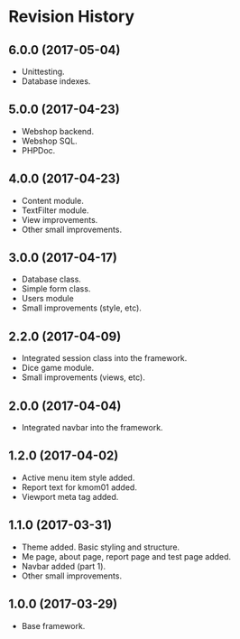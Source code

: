 Revision History
=======================

6.0.0 (2017-05-04)
-----------------------
* Unittesting.
* Database indexes.

5.0.0 (2017-04-23)
-----------------------
* Webshop backend.
* Webshop SQL.
* PHPDoc.

4.0.0 (2017-04-23)
-----------------------
* Content module.
* TextFilter module.
* View improvements.
* Other small improvements.

3.0.0 (2017-04-17)
-----------------------
* Database class.
* Simple form class.
* Users module
* Small improvements (style, etc).


2.2.0 (2017-04-09)
-----------------------
* Integrated session class into the framework.
* Dice game module.
* Small improvements (views, etc).


2.0.0 (2017-04-04)
-----------------------
* Integrated navbar into the framework.


1.2.0 (2017-04-02)
-----------------------
* Active menu item style added.
* Report text for kmom01 added.
* Viewport meta tag added.


1.1.0 (2017-03-31)
-----------------------
* Theme added. Basic styling and structure.
* Me page, about page, report page and test page added.
* Navbar added (part 1).
* Other small improvements.


1.0.0 (2017-03-29)
-----------------------
* Base framework.
